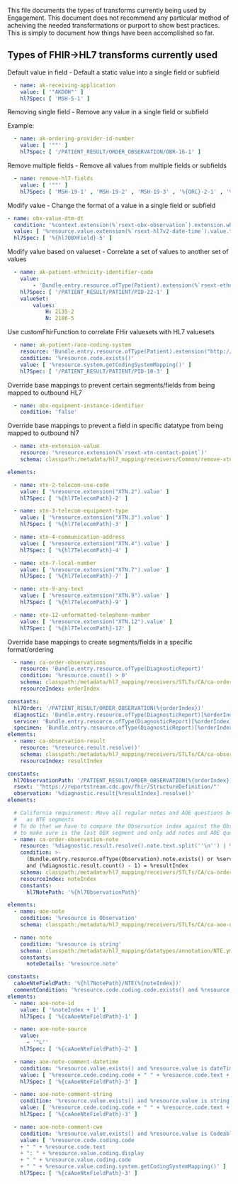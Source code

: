 This file documents the types of transforms currently being used by Engagement. This document does not recommend any particular method of acheiving the needed transformations or purport to show best practices. This is simply to document how things have been accomplished so far.

## Types of FHIR->HL7 transforms currently used

Default value in field - Default a static value into a single field or subfield

```yaml
  - name: ak-receiving-application
    value: [ '"AKDOH"' ]
    hl7Spec: [ 'MSH-5-1' ]
```
Removing single field - Remove any value in a single field or subfield

Example:
```yaml
  - name: ak-ordering-provider-id-number
    value: [ '""' ]
    hl7Spec: [ '/PATIENT_RESULT/ORDER_OBSERVATION/OBR-16-1' ]
```
Remove multiple fields - Remove all values from multiple fields or subfields
```yaml
  - name: remove-hl7-fields
    value: [ '""' ]
    hl7Spec: [ 'MSH-19-1' , 'MSH-19-2' , 'MSH-19-3' , '%{ORC}-2-1' , '%{ORC}-2-2' , '%{ORC}-2-3' , '%{ORC}-2-4' , '%{ORC}-4-1' , '%{ORC}-4-2' , '%{ORC}-4-3' , '%{ORC}-4-4' , '%{OBR}-2-1' , '%{OBR}-2-2' , '%{OBR}-2-3' , '%{OBR}-2-4' ]
```

Modify value - Change the format of a value in a single field or subfield
```yaml
- name: obx-value-dtm-dt
  condition: '%context.extension(%`rsext-obx-observation`).extension.where(url = "OBX.2").value = "DT"'
  value: [ '%resource.value.extension(%`rsext-hl7v2-date-time`).value.toString().replace("-","")' ]
  hl7Spec: [ '%{hl7OBXField}-5' ]
```

Modify value based on valueset - Correlate a set of values to another set of values
```yaml
  - name: ak-patient-ethnicity-identifier-code
    value:
        - 'Bundle.entry.resource.ofType(Patient).extension(%`rsext-ethnic-group`).value.coding[0].code'
    hl7Spec: [ '/PATIENT_RESULT/PATIENT/PID-22-1' ]
    valueSet:
        values:
            H: 2135-2
            N: 2186-5
```

Use customFhirFunction to correlate FHir valuesets with HL7 valuesets
```yaml
  - name: ak-patient-race-coding-system
    resource: 'Bundle.entry.resource.ofType(Patient).extension("http://ibm.com/fhir/cdm/StructureDefinition/local-race-cd").value.coding'
    condition: '%resource.code.exists()'
    value: [ '%resource.system.getCodingSystemMapping()' ]
    hl7Spec: [ '/PATIENT_RESULT/PATIENT/PID-10-3' ]
```

Override base mappings to prevent certain segments/fields from being mapped to outbound HL7
```yaml
  - name: obx-equipment-instance-identifier
    condition: 'false'
```

Override base mappings to prevent a field in specific datatype from being mapped to outbound hl7
```yaml
  - name: xtn-extension-value
    resource: '%resource.extension(%`rsext-xtn-contact-point`)'
    schema: classpath:/metadata/hl7_mapping/receivers/Common/remove-xtn-1/XTNExtension.yml
```
```yaml
elements:

  - name: xtn-2-telecom-use-code
    value: [ '%resource.extension("XTN.2").value' ]
    hl7Spec: [ '%{hl7TelecomPath}-2' ]

  - name: xtn-3-telecom-equipment-type
    value: [ '%resource.extension("XTN.3").value' ]
    hl7Spec: [ '%{hl7TelecomPath}-3' ]

  - name: xtn-4-communication-address
    value: [ '%resource.extension("XTN.4").value' ]
    hl7Spec: [ '%{hl7TelecomPath}-4' ]

  - name: xtn-7-local-number
    value: [ '%resource.extension("XTN.7").value' ]
    hl7Spec: [ '%{hl7TelecomPath}-7' ]

  - name: xtn-9-any-text
    value: [ '%resource.extension("XTN.9").value' ]
    hl7Spec: [ '%{hl7TelecomPath}-9' ]

  - name: xtn-12-unformatted-telephone-number
    value: [ '%resource.extension("XTN.12").value' ]
    hl7Spec: [ '%{hl7TelecomPath}-12' ]
```

Override base mappings to create segments/fields in a specific format/ordering
```yaml
  - name: ca-order-observations
    resource: 'Bundle.entry.resource.ofType(DiagnosticReport)'
    condition: '%resource.count() > 0'
    schema: classpath:/metadata/hl7_mapping/receivers/STLTs/CA/ca-order-observation.yml
    resourceIndex: orderIndex
```
```yaml
constants:
  hl7Order: '/PATIENT_RESULT/ORDER_OBSERVATION(%{orderIndex})'
  diagnostic: 'Bundle.entry.resource.ofType(DiagnosticReport)[%orderIndex]'
  service: 'Bundle.entry.resource.ofType(DiagnosticReport)[%orderIndex].basedOn.resolve()'
  specimen: 'Bundle.entry.resource.ofType(DiagnosticReport)[%orderIndex].specimen.resolve()'
elements:
  - name: ca-observation-result
    resource: '%resource.result.resolve()'
    schema: classpath:/metadata/hl7_mapping/receivers/STLTs/CA/ca-observation-result.yml
    resourceIndex: resultIndex
```
```yaml
constants:
  hl7ObservationPath: '/PATIENT_RESULT/ORDER_OBSERVATION(%{orderIndex})/OBSERVATION(%{resultIndex})'
  rsext: '"https://reportstream.cdc.gov/fhir/StructureDefinition/"'
  observation: '%diagnostic.result[%resultIndex].resolve()'
elements:

  # California requirement: Move all regular notes and AOE questions between last OBX segment and SPM
  #   as NTE segments
  # To do that we have to compare the Observation index against the Observation count
  # to make sure is the last OBX segment and only add notes and AOE questions to that segment
  - name: ca-order-observation-note
    resource: '%diagnostic.result.resolve().note.text.split(''\n'') | %service.note.text.split(''\n'') | %service.supportingInfo.resolve()'
    condition: >-
      (Bundle.entry.resource.ofType(Observation).note.exists() or %service.note.exists() or %service.supportingInfo.exists())
      and (%diagnostic.result.count() - 1) = %resultIndex
    schema: classpath:/metadata/hl7_mapping/receivers/STLTs/CA/ca-order-note.yml
    resourceIndex: noteIndex
    constants:
      hl7NotePath: '%{hl7ObservationPath}'
```
```yaml
elements:
  - name: aoe-note
    condition: '%resource is Observation'
    schema: classpath:/metadata/hl7_mapping/receivers/STLTs/CA/ca-aoe-note.yml

  - name: note
    condition: '%resource is string'
    schema: classpath:/metadata/hl7_mapping/datatypes/annotation/NTE.yml
    constants:
      noteDetails: '%resource.note'
```
```yaml
constants:
  caAoeNteFieldPath: '%{hl7NotePath}/NTE(%{noteIndex})'
  commentCondition: '%resource.code.coding.code.exists() and %resource.code.text.exists()'
elements:
  - name: aoe-note-id
    value: [ '%noteIndex + 1' ]
    hl7Spec: [ '%{caAoeNteFieldPath}-1' ]

  - name: aoe-note-source
    value:
      - '"L"'
    hl7Spec: [ '%{caAoeNteFieldPath}-2' ]

  - name: aoe-note-comment-datetime
    condition: '%resource.value.exists() and %resource.value is dateTime and %commentCondition'
    value: [ '%resource.code.coding.code + " " + %resource.code.text + ": " + %resource.value.toString()' ]
    hl7Spec: [ '%{caAoeNteFieldPath}-3' ]

  - name: aoe-note-comment-string
    condition: '%resource.value.exists() and %resource.value is string and %commentCondition'
    value: [ '%resource.code.coding.code + " " + %resource.code.text + ": " + %resource.value' ]
    hl7Spec: [ '%{caAoeNteFieldPath}-3' ]

  - name: aoe-note-comment-cwe
    condition: '%resource.value.exists() and %resource.value is CodeableConcept and %commentCondition'
    value: [ '%resource.code.coding.code 
    + " " + %resource.code.text 
    + ": " + %resource.value.coding.display 
    + " " + %resource.value.coding.code 
    + " " + %resource.value.coding.system.getCodingSystemMapping()' ]
    hl7Spec: [ '%{caAoeNteFieldPath}-3' ]
```
